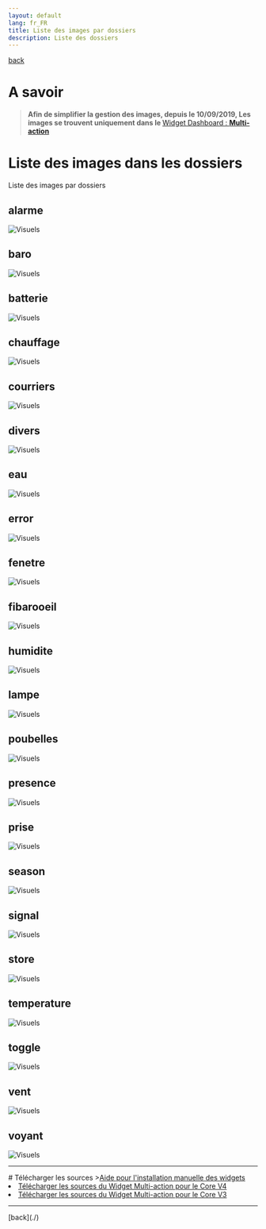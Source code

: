 ```yaml
---
layout: default
lang: fr_FR
title: Liste des images par dossiers
description: Liste des dossiers
---
```

[back](./)
# A savoir
<blockquote>
<b>Afin de simplifier la gestion des images, depuis le 10/09/2019, Les images se trouvent uniquement dans le </b><a href="WIDGET_d_Multi_action_Defaut">Widget Dashboard : <b>Multi-action</b></a>
</blockquote>

# Liste des images dans les dossiers
Liste des images par dossiers

## alarme
<img src="../{{site.img}}/visuel/alarme.png" alt="Visuels" />

## baro
<img src="../{{site.img}}/visuel/baro.png" alt="Visuels" />

## batterie
<img src="../{{site.img}}/visuel/batterie.png" alt="Visuels" />

## chauffage
<img src="../{{site.img}}/visuel/chauffage.png" alt="Visuels" />

## courriers
<img src="../{{site.img}}/visuel/courriers.png" alt="Visuels" />

## divers
<img src="../{{site.img}}/visuel/divers.png" alt="Visuels" />

## eau
<img src="../{{site.img}}/visuel/eau.png" alt="Visuels" />

## error
<img src="../{{site.img}}/visuel/error.png" alt="Visuels" />

## fenetre
<img src="../{{site.img}}/visuel/fenetre.png" alt="Visuels" />

## fibarooeil
<img src="../{{site.img}}/visuel/oeil.png" alt="Visuels" />

## humidite
<img src="../{{site.img}}/visuel/humidite.png" alt="Visuels" />

## lampe
<img src="../{{site.img}}/visuel/lampe.png" alt="Visuels" />

## poubelles
<img src="../{{site.img}}/visuel/poubelles.png" alt="Visuels" />

## presence
<img src="../{{site.img}}/visuel/presence.png" alt="Visuels" />

## prise
<img src="../{{site.img}}/visuel/prise.png" alt="Visuels" />

## season
<img src="../{{site.img}}/visuel/saison.png" alt="Visuels" />

## signal
<img src="../{{site.img}}/visuel/signal.png" alt="Visuels" />

## store
<img src="../{{site.img}}/visuel/store.png" alt="Visuels" />

## temperature
<img src="../{{site.img}}/visuel/temperature.png" alt="Visuels" />

## toggle
<img src="../{{site.img}}/visuel/toggle.png" alt="Visuels" />

## vent
<img src="../{{site.img}}/visuel/vent.png" alt="Visuels" />

## voyant
<img src="../{{site.img}}/visuel/voyant.png" alt="Visuels" />

<hr />
# Télécharger les sources
><a href="{{site.baseurl}}/{{site.help}}/{{page.lang}}/install_manu">Aide pour l'installation manuelle des widgets</a>
<br/>

<li><a href="https://github.com/JEALG/JEEDOM-Multi_action-Defaut--mobile/tree/masterv4">Télécharger les sources du Widget Multi-action pour le Core V4</a></li>
<li><a href="https://github.com/JEALG/JEEDOM-Multi_action-Defaut--mobile/tree/master">Télécharger les sources du Widget Multi-action pour le Core V3</a></li>

<hr />
[back](./)

